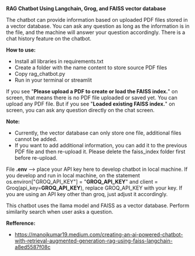 **RAG Chatbot Using Langchain, Grog, and FAISS vector database**

The chatbot can provide information based on uploaded PDF files stored in a vector database. You can ask any question as long as the information is in the file, and the machine will answer your question accordingly. There is a chat history feature on the chatbot.


**How to use:**
- Install all libraries in requirements.txt
- Create a folder with the name content to store source PDF files
- Copy rag_chatbot.py
- Run in your terminal or streamlit

If you see "**Please upload a PDF to create or load the FAISS index.**" on screen, that means there is no PDF file uploaded or saved yet. You can upload any PDF file. But if you see "**Loaded existing FAISS index.**" on screen, you can ask any question directly on the chat screen.


**Note:**
- Currently, the vector database can only store one file, additional files cannot be added.
- If you want to add additional information, you can add it to the previous PDF file and then re-upload it. Please delete the faiss_index folder first before re-upload.

File **.env** --> place your API key here to develop chatbot in local machine.
If you develop and run in local machine, on the statement os.environ["GROQ_API_KEY"] = "**GROQ_API_KEY**" and client = Groq(api_key=**GROQ_API_KEY**), replace GROQ_API_KEY with your key. If you are using an API key other than groq, just adjust it accordingly.

This chatbot uses the llama model and FAISS as a vector database. Perform similarity search when user asks a question.


**Refference:** 
- https://manojkumar19.medium.com/creating-an-ai-powered-chatbot-with-retrieval-augmented-generation-rag-using-faiss-langchain-a8ed5587f08c 
